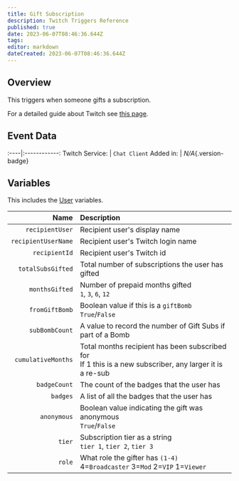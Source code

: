 ```yaml
---
title: Gift Subscription
description: Twitch Triggers Reference
published: true
date: 2023-06-07T08:46:36.644Z
tags: 
editor: markdown
dateCreated: 2023-06-07T08:46:36.644Z
---
```


## Overview
This triggers when someone gifts a subscription.

For a detailed guide about Twitch see [this page](/Platforms/Twitch).

## Event Data
:----|:------------:
Twitch Service: | `Chat Client`
Added in: | *N/A*{.version-badge}

## Variables
This includes the [User](/Variables/User-Variables) variables.

Name | Description
----:|:------------
`recipientUser` | Recipient user's display name
`recipientUserName` | Recipient user's Twitch login name
`recipientId` | Recipient user's Twitch id
`totalSubsGifted` | Total number of subscriptions the user has gifted
`monthsGifted` | Number of prepaid months gifted <br> `1`, `3`, `6`, `12`
`fromGiftBomb` | Boolean value if this is a `giftBomb` <br> `True`/`False` 
`subBombCount` | A value to record the number of Gift Subs if part of a Bomb
`cumulativeMonths` | Total months recipient has been subscribed for <br> If 1 this is a new subscriber, any larger it is a re-sub
`badgeCount` | The count of the badges that the user has
`badges` | A list of all the badges that the user has
`anonymous` | Boolean value indicating the gift was anonymous <br> `True`/`False` 
`tier` | Subscription tier as a string <br> `tier 1`, `tier 2`, `tier 3`
`role` | What role the gifter has `(1-4)` <br> 4=`Broadcaster` 3=`Mod` 2=`VIP` 1=`Viewer`